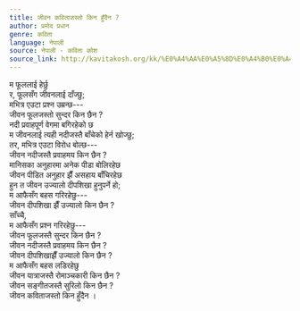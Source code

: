 ```yaml
---
title: जीवन कविताजस्तो किन हुँदैन ?
author: प्रमोद प्रधान
genre: कविता
language: नेपाली
source: नेपाली - कविता कोश
source_link: http://kavitakosh.org/kk/%E0%A4%AA%E0%A5%8D%E0%A4%B0%E0%A4%AE%E0%A5%8B%E0%A4%A6_%E0%A4%AA%E0%A5%8D%E0%A4%B0%E0%A4%A7%E0%A4%BE%E0%A4%A8
---
```


म फूललाई हेर्छु  
र, फूलसँग जीवनलाई दाँज्छु;  
मभित्र एउटा प्रश्न उम्रन्छ---  
जीवन फूलजस्तो सुन्दर किन छैन ?  
नदी प्रवाहपूर्ण वेगमा बगिरहेको छ  
म जीवनलाई त्यही नदीजस्तै बाँचेको हेर्न खोज्छु;  
तर, मभित्र एउटा विरोध बोल्छ---  
जीवन नदीजस्तै प्रवाहमय किन छैन ?  
मानिसका अनुहारमा अनेक पीडा बोलिरहेछ  
जीवन पीडित अनुहार झैँ असहाय बाँचिरहेछ  
हुन त जीवन उज्यालो दीपशिखा हुनुपर्ने हो;  
म आफैसँग बहस गरिरहेछु---  
जीवन दीपशिखा झैँ उज्यालो किन छैन ?  
साँच्चै,  
म आफैसँग प्रश्न गरिरहेछु---  
जीवन फूलजस्तै सुन्दर किन छैन ?  
जीवन नदीजस्तै प्रवाहमय किन छैन ?  
जीवन दीपशिखाझैँ उज्यालो किन छैन ?  
म आफैसँग बहस लडिरहेछु  
जीवन यात्राजस्तै रोमाञ्चकारी किन छैन ?  
जीवन सङ्गीतजस्तै सुरिलो किन छैन ?  
जीवन कविताजस्तो किन हुँदैन ।
